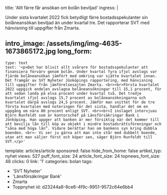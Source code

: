 title: 'Allt färre får ansökan om bolån beviljad'
ingress: |
  <p>Under sista kvartalet 2022 fick betydligt färre bostadsspekulanter sin bolåneansökan beviljad än under kvartal tre. Det rapporterar SVT med hänvisning till uppgifter från Zmarta.
  </p>
  
intro_image: /assets/img/img-4635-1673865172.jpg
long_form:
  -
    type: text
    text: '<p>Det har blivit allt svårare för bostadsspekulanter att finansiera förvärv genom bolån. Under kvartal fyra ifjol avslogs var fjärde bolåneansökan jämfört med omkring var sjätte kvartalet innan. Det framgår av SVT Nyheter Jönköpings rapportering, med hänvisning till uppgifter från jämförelsesajten Zmarta. <br><br>Första kvartalet 2022 uppgick andelen avslagna bolåneansökningar till 15,1 procent, för att sedan landa på elva procent under kvartal två. Det tredje kvartalet ifjol avslogs 15,7 procent av bolåneansökningarna och kvartalet därpå avslogs 24,5 procent. Jämför man snittet för de tre första kvartalen med noteringen för det sista, handlar det om en uppgång om nära 80 procent enligt SVT. <br><br>I inslaget intervjuas Björn Runfeldt som är kontorschef på Länsförsäkringar Bank i Jönköping. Han uppger att banken är mer försiktig när det kommer till att bevilja lån till köp av objekt i mindre bostadsrättsföreningar och “såna med höga lån”. Vidare berättar han om bankens syn kring dubbla boenden. <br>– Vi ser ju gärna att man inte står med dubbelt boende, utan att man säljer först och köper sen, säger Björn Runfeldt till SVT.</p>'
template: articles/article
sponsored: false
hide_from_home: false
artikel_typ: nyhet
views: 527
puff_font_size: 24
article_font_size: 24
topnews_font_size: 48
clicks: 0
link: '1'
categories: bolan
tags:
  - 'SVT Nyheter'
  - 'Länsförsäkringar Bank'
  - Zmarta
  - Toppnyhet
id: d23244a8-8ce6-4f9c-9951-9572c64e6bb4
